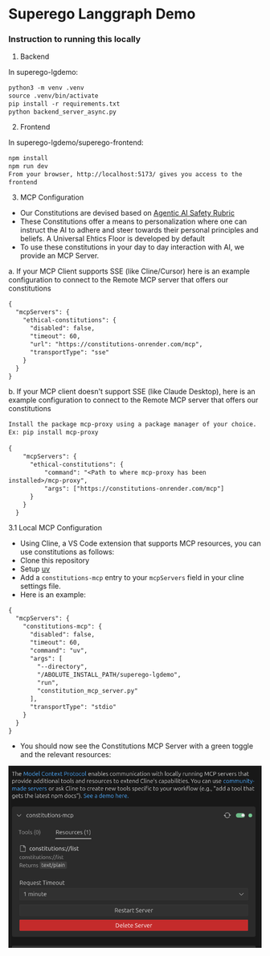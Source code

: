 # Superego Langgraph Demo

### Instruction to running this locally
1. Backend

In superego-lgdemo:

```
python3 -m venv .venv
source .venv/bin/activate
pip install -r requirements.txt
python backend_server_async.py
```

2. Frontend

In superego-lgdemo/superego-frontend:

```
npm install
npm run dev
From your browser, http://localhost:5173/ gives you access to the frontend
```

3. MCP Configuration

- Our Constitutions are devised based on [Agentic AI Safety Rubric](https://www.nellwatson.com/agentic)
- These Constitutions offer a means to personalization where one can instruct the AI to adhere and steer towards their personal principles and beliefs. A Universal Ehtics Floor is developed by default
- To use these constitutions in your day to day interaction with AI, we provide an MCP Server. 

a. If your MCP Client supports SSE (like Cline/Cursor) here is an example configuration to connect to the Remote MCP server that offers our constitutions
```
{
  "mcpServers": {
    "ethical-constitutions": {
      "disabled": false,
      "timeout": 60,
      "url": "https://constitutions-onrender.com/mcp",
      "transportType": "sse"
    }
  }
}
```

b. If your MCP client doesn't support SSE (like Claude Desktop), here is an example configuration to connect to the Remote MCP server that offers our constitutions

```
Install the package mcp-proxy using a package manager of your choice. 
Ex: pip install mcp-proxy

{
    "mcpServers": {
      "ethical-constitutions": {
          "command": "<Path to where mcp-proxy has been installed>/mcp-proxy",
          "args": ["https://constitutions-onrender.com/mcp"]
      }
    }
  }

```

3.1 Local MCP Configuration
- Using Cline, a VS Code extension that supports MCP resources, you can use constitutions as follows:
- Clone this repository
- Setup [uv](https://docs.astral.sh/uv/getting-started/installation/)
- Add a `constitutions-mcp` entry to your `mcpServers` field in your cline settings file.
- Here is an example:
```
{
  "mcpServers": {
    "constitutions-mcp": {
      "disabled": false,
      "timeout": 60,
      "command": "uv",
      "args": [
        "--directory",
        "/ABOLUTE_INSTALL_PATH/superego-lgdemo",
        "run",
        "constitution_mcp_server.py"
      ],
      "transportType": "stdio"
    }
  }
}

```
- You should now see the Constitutions MCP Server with a green toggle and the relevant resources:

![Cline Constitutions Setup](docs/static/cline_constitutions_setup.png)